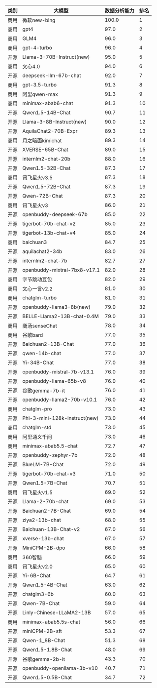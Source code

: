 
| 类别 | 大模型                         | 数据分析能力 | 排名 |
|-----|------------------------------|---------|----|
|商用|微软new-bing|100.0|1|
|商用|gpt4|97.0|2|
|商用|GLM4|96.0|3|
|商用|gpt-4-turbo|96.0|4|
|开源|Llama-3-70B-Instruct(new)|95.0|5|
|商用|文心4.0|94.0|6|
|开源|deepseek-llm-67b-chat|92.0|7|
|商用|gpt-3.5-turbo|91.3|8|
|商用|阿里qwen-max|91.3|9|
|商用|minimax-abab6-chat|91.3|10|
|开源|Qwen1.5-14B-Chat|90.7|11|
|开源|Llama-3-8B-Instruct(new)|90.0|12|
|开源|AquilaChat2-70B-Expr|89.3|13|
|商用|月之暗面kimichat|89.3|14|
|开源|XVERSE-65B-Chat|89.0|15|
|开源|internlm2-chat-20b|88.0|16|
|开源|Qwen1.5-32B-Chat|87.3|17|
|商用|讯飞星火v3.5|87.3|18|
|开源|Qwen1.5-72B-Chat|87.3|19|
|开源|Qwen-72B-Chat|87.3|20|
|商用|讯飞星火v3|86.0|21|
|开源|openbuddy-deepseek-67b|85.0|22|
|开源|tigerbot-70b-chat-v2|85.0|23|
|开源|tigerbot-13b-chat-v4|85.0|24|
|商用|baichuan3|84.7|25|
|开源|aquilachat2-34b|83.0|26|
|开源|internlm2-chat-7b|82.7|27|
|开源|openbuddy-mixtral-7bx8-v17.1|82.0|28|
|商用|字节跳动豆包|82.0|29|
|商用|文心一言v2.2|81.0|30|
|商用|chatglm-turbo|81.0|31|
|开源|openbuddy-llama3-8b(new)|79.0|32|
|开源|BELLE-Llama2-13B-chat-0.4M|79.0|33|
|商用|商汤senseChat|78.0|34|
|商用|谷歌bard|77.0|35|
|开源|Baichuan2-13B-Chat|77.0|36|
|开源|qwen-14b-chat|77.0|37|
|开源|Yi-34B-Chat|77.0|38|
|开源|openbuddy-mistral-7b-v13.1|76.0|39|
|开源|openbuddy-llama-65b-v8|76.0|40|
|开源|谷歌gemma-7b-it|76.0|41|
|开源|openbuddy-llama2-70b-v10.1|76.0|42|
|商用|chatglm-pro|73.0|43|
|开源|Phi-3-mini-128k-instruct(new)|73.0|44|
|商用|chatglm-std|73.0|45|
|商用|阿里通义千问|73.0|46|
|商用|minimax-abab5.5-chat|72.7|47|
|开源|openbuddy-zephyr-7b|72.0|48|
|开源|BlueLM-7B-Chat|72.0|49|
|开源|tigerbot-70b-chat-v3|71.0|50|
|开源|Qwen1.5-7B-Chat|70.7|51|
|商用|讯飞星火v1.5|69.0|52|
|开源|Llama-2-70b-chat|69.0|53|
|开源|Baichuan2-7B-Chat|69.0|54|
|开源|ziya2-13b-chat|68.0|55|
|开源|Baichuan-13B-Chat-v2|67.0|56|
|开源|xverse-13b-chat|67.0|57|
|开源|MiniCPM-2B-dpo|66.0|58|
|商用|360智脑|66.0|59|
|商用|讯飞星火v2.0|65.0|60|
|开源|Yi-6B-Chat|64.7|61|
|开源|Qwen1.5-4B-Chat|63.0|62|
|开源|chatglm3-6b|60.0|63|
|开源|Qwen-7B-Chat|59.0|64|
|开源|Linly-Chinese-LLaMA2-13B|57.0|65|
|商用|minimax-abab5.5s-chat|56.0|66|
|开源|miniCPM-2B-sft|53.3|67|
|开源|Qwen-1_8B-Chat|51.3|68|
|开源|Qwen1.5-1.8B-Chat|48.0|69|
|开源|谷歌gemma-2b-it|43.3|70|
|开源|openbuddy-openllama-3b-v10|40.7|71|
|开源|Qwen1.5-0.5B-Chat|34.7|72|

